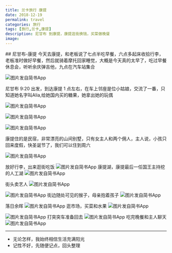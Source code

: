 ```yaml
---
title: 兰卡旅行 康提
date: 2018-12-19
permalink: travel 
categories: 旅行
tags: [旅行,兰卡,康提]
description: 尼甘布 到康提，康提逛街换钱，买菜做晚餐
image:
---
```

<p class="description"></p>
## 尼甘布-康提
今天去康提，和老板说了七点半吃早餐，六点多起床收拾行李，老板准时做好早餐，然后就骑着摩托回家睡觉，大概是今天真的太早了，吃过早餐休息会，听听余庆弹吉他，九点在汽车站集合
<!-- more -->

![图片发自简书App](http://upload-images.jianshu.io/upload_images/6273500-501fe4c737e57697.jpg?imageMogr2/auto-orient/strip%7CimageView2/2/w/1080/q/50)

尼甘布 9:20 出发，到达康提 1 点左右，在车上邻座是位小姑娘，交流了一番，只知道她名字叫Alia,给她国内买的糖果，她拿出她的玩偶

![图片发自简书App](http://upload-images.jianshu.io/upload_images/6273500-7e7fb4981d740087.jpg?imageMogr2/auto-orient/strip%7CimageView2/2/w/1080/q/50)

![图片发自简书App](http://upload-images.jianshu.io/upload_images/6273500-a9982517d8b22534.jpg?imageMogr2/auto-orient/strip%7CimageView2/2/w/1080/q/50)

![图片发自简书App](http://upload-images.jianshu.io/upload_images/6273500-30ef7c4880c9f558.jpg?imageMogr2/auto-orient/strip%7CimageView2/2/w/1080/q/50)

康提住的是民宿，非常漂亮的山间别墅，只有女主人和两个佣人，主人说，小孩只回来度假，快圣诞节了，我们可以住到周六

![图片发自简书App](http://upload-images.jianshu.io/upload_images/6273500-c805de4855f64055.jpg?imageMogr2/auto-orient/strip%7CimageView2/2/w/1080/q/50)

放好行李，出来逛街吃饭
![图片发自简书App](http://upload-images.jianshu.io/upload_images/6273500-c290978d5f26a170.jpg?imageMogr2/auto-orient/strip%7CimageView2/2/w/1080/q/50)
康提湖，康提最后一任国王主持挖的人工湖
![图片发自简书App](http://upload-images.jianshu.io/upload_images/6273500-cca641e070e884f0.jpg?imageMogr2/auto-orient/strip%7CimageView2/2/w/1080/q/50)

街头卖艺人
![图片发自简书App](http://upload-images.jianshu.io/upload_images/6273500-135574b909a69bbe.jpg?imageMogr2/auto-orient/strip%7CimageView2/2/w/1080/q/50)

![图片发自简书App](http://upload-images.jianshu.io/upload_images/6273500-38232135673ded81.jpg?imageMogr2/auto-orient/strip%7CimageView2/2/w/1080/q/50)
街边随处可见的猴子，母亲抱着孩子
![图片发自简书App](http://upload-images.jianshu.io/upload_images/6273500-615e75361ae72b90.jpg?imageMogr2/auto-orient/strip%7CimageView2/2/w/1080/q/50)

落日余晖
![图片发自简书App](http://upload-images.jianshu.io/upload_images/6273500-51d2b86d4c7f0851.jpg?imageMogr2/auto-orient/strip%7CimageView2/2/w/1080/q/50)
逛市场，买菜和水果
![图片发自简书App](http://upload-images.jianshu.io/upload_images/6273500-c24f70d788ce5958.jpg?imageMogr2/auto-orient/strip%7CimageView2/2/w/1080/q/50)

![图片发自简书App](http://upload-images.jianshu.io/upload_images/6273500-312ff2c97ebd4b96.jpg?imageMogr2/auto-orient/strip%7CimageView2/2/w/1080/q/50)
打突突车准备回去
![图片发自简书App](http://upload-images.jianshu.io/upload_images/6273500-5125e9cb1cb2ecf6.jpg?imageMogr2/auto-orient/strip%7CimageView2/2/w/1080/q/50)
吃完晚餐和主人聊天
![图片发自简书App](http://upload-images.jianshu.io/upload_images/6273500-83f30dee5227b702.jpg?imageMogr2/auto-orient/strip%7CimageView2/2/w/1080/q/50)



---
* 无论怎样，我始终相信生活充满阳光
* 记性不好，先随便记点，回头整理

